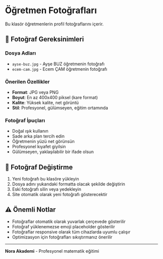 # Öğretmen Fotoğrafları

Bu klasör öğretmenlerin profil fotoğraflarını içerir.

## 📸 Fotoğraf Gereksinimleri

### Dosya Adları
- `ayse-buz.jpg` - Ayşe BUZ öğretmenin fotoğrafı
- `ecem-cam.jpg` - Ecem ÇAM öğretmenin fotoğrafı

### Önerilen Özellikler
- **Format**: JPG veya PNG
- **Boyut**: En az 400x400 piksel (kare format)
- **Kalite**: Yüksek kalite, net görüntü
- **Stil**: Profesyonel, gülümseyen, eğitim ortamında

### Fotoğraf İpuçları
- Doğal ışık kullanın
- Sade arka plan tercih edin
- Öğretmenin yüzü net görünsün
- Profesyonel kıyafet giyilsin
- Gülümseyen, yaklaşılabilir bir ifade olsun

## 🔄 Fotoğraf Değiştirme

1. Yeni fotoğrafı bu klasöre yükleyin
2. Dosya adını yukarıdaki formatta olacak şekilde değiştirin
3. Eski fotoğrafı silin veya yedekleyin
4. Site otomatik olarak yeni fotoğrafı gösterecektir

## ⚠️ Önemli Notlar

- Fotoğraflar otomatik olarak yuvarlak çerçevede gösterilir
- Fotoğraf yüklenemezse emoji placeholder gösterilir
- Fotoğraflar responsive olarak tüm cihazlarda uyumlu çalışır
- Optimizasyon için fotoğrafları sıkıştırmanız önerilir

---

**Nora Akademi** - Profesyonel matematik eğitimi 